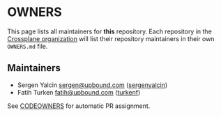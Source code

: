 <!--
SPDX-FileCopyrightText: 2023 The Crossplane Authors <https://crossplane.io>

SPDX-License-Identifier: CC-BY-4.0
-->

# OWNERS

This page lists all maintainers for **this** repository. Each repository in the
[Crossplane organization](https://github.com/crossplane/) will list their
repository maintainers in their own `OWNERS.md` file.


## Maintainers

* Sergen Yalcin <sergen@upbound.com> ([sergenyalcin](https://github.com/sergenyalcin))
* Fatih Turken <fatih@upbound.com> ([turkenf](https://github.com/turkenf))

See [CODEOWNERS](./CODEOWNERS) for automatic PR assignment.
